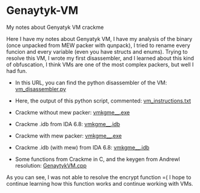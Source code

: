 # Genaytyk-VM
My notes about Genyatyk VM crackme

Here I have my notes about Genyatyk VM, I have my analysis of the binary (once unpacked from MEW packer with qunpack), I tried to rename every funcion and every variable (even you have structs and enums). Trying to resolve this VM, I wrote my first disassembler, and I learned about this kind of obfuscation, I think VMs are one of the most complex packers, but well I had fun.

+ In this URL, you can find the python disassembler of the VM: <a href="https://github.com/Fare9/Genaytyk-VM/blob/master/vm_disassembler.py">vm_disassembler.py</a>

+ Here, the output of this python script, commented: <a href="https://github.com/Fare9/Genaytyk-VM/blob/master/vm_instructions.txt">vm_instructions.txt</a>

+ Crackme without mew packer: <a href="https://github.com/Fare9/Genaytyk-VM/blob/master/vmkgme__.exe">vmkgme__.exe</a>

+ Crackme .idb from IDA 6.8: <a href="https://github.com/Fare9/Genaytyk-VM/blob/master/vmkgme__.idb">vmkgme__.idb</a>

+ Crackme with mew packer: <a href="https://github.com/Fare9/Genaytyk-VM/blob/master/vmkgme.exe">vmkgme__.exe</a>

+ Crackme .idb (with mew) from IDA 6.8: <a href="https://github.com/Fare9/Genaytyk-VM/blob/master/vmkgme.idb">vmkgme__.idb</a>

+ Some functions from Crackme in C, and the keygen from Andrewl resolution: <a href="https://github.com/Fare9/Genaytyk-VM/blob/master/GenaytykVM.cpp">GenaytykVM.cpp</a>


As you can see, I was not able to resolve the encrypt function =( I hope to continue learning how this function works and continue working with VMs.